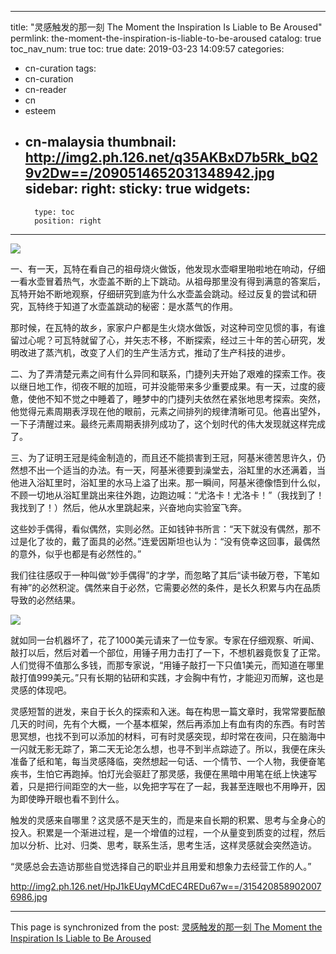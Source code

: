 
---
title: "灵感触发的那一刻 The Moment the Inspiration Is Liable to Be Aroused"
permlink: the-moment-the-inspiration-is-liable-to-be-aroused
catalog: true
toc_nav_num: true
toc: true
date: 2019-03-23 14:09:57
categories:
- cn-curation
tags:
- cn-curation
- cn-reader
- cn
- esteem
- cn-malaysia
thumbnail: http://img2.ph.126.net/q35AKBxD7b5Rk_bQ29v2Dw==/2090514652031348942.jpg
sidebar:
    right:
        sticky: true
widgets:
    -
        type: toc
        position: right
---


![](http://img2.ph.126.net/q35AKBxD7b5Rk_bQ29v2Dw==/2090514652031348942.jpg)

一、有一天，瓦特在看自己的祖母烧火做饭，他发现水壶噼里啪啦地在响动，仔细一看水壶冒着热气，水壶盖不断的上下跳动。从祖母那里没有得到满意的答案后，瓦特开始不断地观察，仔细研究到底为什么水壶盖会跳动。经过反复的尝试和研究，瓦特终于知道了水壶盖跳动的秘密：是水蒸气的作用。

那时候，在瓦特的故乡，家家户户都是生火烧水做饭，对这种司空见惯的事，有谁留过心呢？可瓦特就留了心，并矢志不移，不断探索，经过三十年的苦心研究，发明改进了蒸汽机，改变了人们的生产生活方式，推动了生产科技的进步。

二、为了弄清楚元素之间有什么异同和联系，门捷列夫开始了艰难的探索工作。夜以继日地工作，彻夜不眠的加班，可并没能带来多少重要成果。有一天，过度的疲惫，使他不知不觉之中睡着了，睡梦中的门捷列夫依然在紧张地思考探索。突然，他觉得元素周期表浮现在他的眼前，元素之间排列的规律清晰可见。他喜出望外，一下子清醒过来。最终元素周期表排列成功了，这个划时代的伟大发现就这样完成了。

三、为了证明王冠是纯金制造的，而且还不能损害到王冠，阿基米德苦思许久，仍然想不出一个适当的办法。有一天，阿基米德要到澡堂去，浴缸里的水还满着，当他进入浴缸里时，浴缸里的水马上溢了出来。那一瞬间，阿基米德像悟到什么似，不顾一切地从浴缸里跳出来往外跑，边跑边喊：“尤洛卡！尤洛卡！”（我找到了！我找到了！）然后，他从水里跳起来，兴奋地向实验室飞奔。

这些妙手偶得，看似偶然，实则必然。正如钱钟书所言：“天下就没有偶然，那不过是化了妆的，戴了面具的必然。”连爱因斯坦也认为：“没有侥幸这回事，最偶然的意外，似乎也都是有必然性的。”  

我们往往感叹于一种叫做“妙手偶得”的才学，而忽略了其后“读书破万卷，下笔如有神”的必然积淀。偶然来自于必然，它需要必然的条件，是长久积累与内在品质导致的必然结果。 

![](http://img0.ph.126.net/sICBzWrDsCWbnq4QvDtM8Q==/3154208589020076672.jpg)

就如同一台机器坏了，花了1000美元请来了一位专家。专家在仔细观察、听闻、敲打以后，然后对着一个部位，用锤子用力击打了一下，不想机器竟恢复了正常。人们觉得不值那么多钱，而那专家说，“用锤子敲打一下只值1美元，而知道在哪里敲打值999美元。”只有长期的钻研和实践，才会胸中有竹，才能迎刃而解，这也是灵感的体现吧。

灵感短暂的迸发，来自于长久的探索和入迷。每在构思一篇文章时，我常常要酝酿几天的时间，先有个大概，一个基本框架，然后再添加上有血有肉的东西。有时苦思冥想，也找不到可以添加的材料，可有时灵感突现，却时常在夜间，只在脑海中一闪就无影无踪了，第二天无论怎么想，也寻不到半点踪迹了。所以，我便在床头准备了纸和笔，每当灵感降临，突然想起一句话、一个情节、一个人物，我便奋笔疾书，生怕它再跑掉。怕灯光会驱赶了那灵感，我便在黑暗中用笔在纸上快速写着，只是把行间距空的大一些，以免把字写在了一起，我甚至连眼也不用睁开，因为即使睁开眼也看不到什么。

触发的灵感来自哪里？这灵感不是天生的，而是来自长期的积累、思考与全身心的投入。积累是一个渐进过程，是一个增值的过程，一个从量变到质变的过程，然后加以分析、比对、归类、思考，联系生活，思考生活，这样灵感就会突然造访。

“灵感总会去造访那些自觉选择自己的职业并且用爱和想象力去经营工作的人。”

http://img2.ph.126.net/HpJ1kEUqyMCdEC4REDu67w==/3154208589020076986.jpg

- - -

This page is synchronized from the post: [灵感触发的那一刻 The Moment the Inspiration Is Liable to Be Aroused](https://steemit.com/@bring/the-moment-the-inspiration-is-liable-to-be-aroused)
